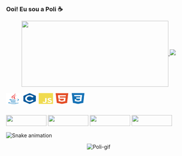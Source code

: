 ### Ooi! Eu sou a Poli ☕
<!--
-->
<div align="center">
  <a href="https://github.com/poliannabasso/">
  <img align="center" height="180em" width="400em" src="https://github-readme-stats.vercel.app/api?username=poliannabasso&show_icons=true&theme=tokyonight&include_all_commits=true&count_private=true">
  <img height="150em" src="https://github-readme-stats.vercel.app/api/top-langs/?username=poliannabasso&layout=compact&langs_count=7&theme=tokyonight"/>
  </a>
</div>  
  
<div style="display: inline_block"><br>
  <img align="center" alt="Poli-Java" title="Java" height="30" width="40" src="https://raw.githubusercontent.com/devicons/devicon/master/icons/java/java-original.svg">
  <img align="center" alt="Poli-C" title="C" height="30" width="40" src="https://raw.githubusercontent.com/devicons/devicon/master/icons/c/c-plain.svg">
  <img align="center" alt="Poli-JS" title="JavaScript" height="30" width="40" src="https://raw.githubusercontent.com/devicons/devicon/master/icons/javascript/javascript-plain.svg">
  <img align="center" alt="Poli-html" title="HTML" height="30" width="40" src="https://raw.githubusercontent.com/devicons/devicon/master/icons/html5/html5-plain.svg">
  <img align="center" alt="Poli-css" title="CSS" height="30" width="40" src="https://raw.githubusercontent.com/devicons/devicon/master/icons/css3/css3-plain.svg">
</div>

##  

<div>
  <a href="https://www.instagram.com/bpoli__" target="_blank"><img height="30" width="110" src="https://img.shields.io/badge/-Instagram-%23E4405F?style=for-the-badge&logo=instagram&logoColor=white" target="_blank"></a>
 	<a href="https://discord.com/users/Fainne#3908" target="_blank"><img height="30" width="110" src="https://img.shields.io/badge/Discord-7289DA?style=for-the-badge&logo=discord&logoColor=white" target="_blank"></a> 
  <a href = "mailto:poliannabassolg@gmail.com"><img height="30" width="110" src="https://img.shields.io/badge/-Gmail-%23333?style=for-the-badge&logo=gmail&logoColor=white" target="_blank"></a>
  <a href="https://www.linkedin.com/in/polianna-basso-71882311b" target="_blank"><img height="30" width="110" src="https://img.shields.io/badge/-LinkedIn-%230077B5?style=for-the-badge&logo=linkedin&logoColor=white" target="_blank"></a>

 ![Snake animation](https://github.com/poliannabasso/poliannabasso/blob/output/github-contribution-grid-snake.svg)  
</div>

<div align="center">
  <img alt="Poli-gif" height="200" src="https://user-images.githubusercontent.com/36345555/175835682-f1838430-ca40-46f5-a7d4-31a000b5d3bf.gif">
</div>
